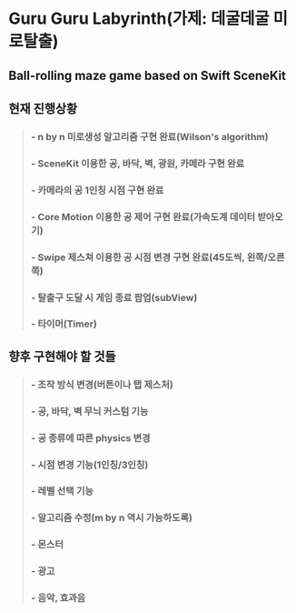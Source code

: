 Guru Guru Labyrinth(가제: 데굴데굴 미로탈출)
======================================

Ball-rolling maze game based on Swift SceneKit
----------------------------------------------

## 현재 진행상황

> ### - n by n 미로생성 알고리즘 구현 완료(Wilson's algorithm)
> ### - SceneKit 이용한 공, 바닥, 벽, 광원, 카메라 구현 완료
> ### - 카메라의 공 1인칭 시점 구현 완료
> ### - Core Motion 이용한 공 제어 구현 완료(가속도계 데이터 받아오기)
> ### - Swipe 제스쳐 이용한 공 시점 변경 구현 완료(45도씩, 왼쪽/오른쪽)
> ### - 탈출구 도달 시 게임 종료 팝업(subView)
> ### - 타이머(Timer)

## 향후 구현해야 할 것들

> ### - 조작 방식 변경(버튼이나 탭 제스처)
> ### - 공, 바닥, 벽 무늬 커스텀 기능
> ### - 공 종류에 따른 physics 변경
> ### - 시점 변경 기능(1인칭/3인칭)
> ### - 레벨 선택 기능
> ### - 알고리즘 수정(m by n 역시 가능하도록)
> ### - 몬스터
> ### - 광고
> ### - 음악, 효과음

